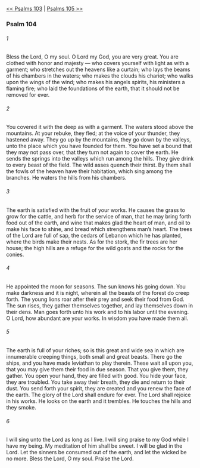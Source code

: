 [<< Psalms 103](Psalms%20103)  |  [Psalms 105 >>](Psalms%20105)

### Psalm 104
###### 1
Bless the Lord, O my soul. O Lord my God, you are very great. You are clothed with honor and majesty — who covers yourself with light as with a garment; who stretches out the heavens like a curtain; who lays the beams of his chambers in the waters; who makes the clouds his chariot; who walks upon the wings of the wind; who makes his angels spirits, his ministers a flaming fire; who laid the foundations of the earth, that it should not be removed for ever.

###### 2
You covered it with the deep as with a garment. The waters stood above the mountains. At your rebuke, they fled; at the voice of your thunder, they hastened away. They go up by the mountains, they go down by the valleys, unto the place which you have founded for them. You have set a bound that they may not pass over, that they turn not again to cover the earth. He sends the springs into the valleys which run among the hills. They give drink to every beast of the field. The wild asses quench their thirst. By them shall the fowls of the heaven have their habitation, which sing among the branches. He waters the hills from his chambers.

###### 3
The earth is satisfied with the fruit of your works. He causes the grass to grow for the cattle, and herb for the service of man, that he may bring forth food out of the earth, and wine that makes glad the heart of man, and oil to make his face to shine, and bread which strengthens man’s heart. The trees of the Lord are full of sap, the cedars of Lebanon which he has planted, where the birds make their nests. As for the stork, the fir trees are her house; the high hills are a refuge for the wild goats and the rocks for the conies.

###### 4
He appointed the moon for seasons. The sun knows his going down. You make darkness and it is night, wherein all the beasts of the forest do creep forth. The young lions roar after their prey and seek their food from God. The sun rises, they gather themselves together, and lay themselves down in their dens. Man goes forth unto his work and to his labor until the evening. O Lord, how abundant are your works. In wisdom you have made them all.

###### 5
The earth is full of your riches; so is this great and wide sea in which are innumerable creeping things, both small and great beasts. There go the ships, and you have made leviathan to play therein. These wait all upon you, that you may give them their food in due season. That you give them, they gather. You open your hand, they are filled with good. You hide your face, they are troubled. You take away their breath, they die and return to their dust. You send forth your spirit, they are created and you renew the face of the earth. The glory of the Lord shall endure for ever. The Lord shall rejoice in his works. He looks on the earth and it trembles. He touches the hills and they smoke.

###### 6
I will sing unto the Lord as long as I live. I will sing praise to my God while I have my being. My meditation of him shall be sweet. I will be glad in the Lord. Let the sinners be consumed out of the earth, and let the wicked be no more. Bless the Lord, O my soul. Praise the Lord.